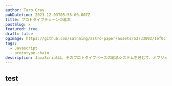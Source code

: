 ```yaml
---
author: Taro Gray
pubDatetime: 2023-12-03T05:55:00.007Z
title: プロトタイプチェーンの基本
postSlug: x
featured: true
draft: false
ogImage: https://github.com/satnaing/astro-paper/assets/53733092/1ef0cf03-8137-4d67-ac81-84a032119e3a
tags:
  - Javascript
  - prototype-chain
description: JavaScriptは、そのプロトタイプベースの継承システムを通じて、オブジェクトが他のオブジェクトのプロパティやメソッドを継承する方法を提供しています。この記事では、JavaScriptのプロトタイプチェーンの基本を面白く学びましょう！
---
```


## test
